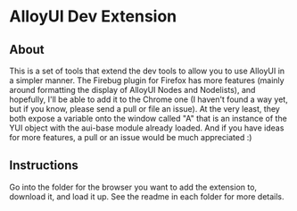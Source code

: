 # AlloyUI Dev Extension

## About
This is a set of tools that extend the dev tools to allow you to use AlloyUI in a simpler manner.
The Firebug plugin for Firefox has more features (mainly around formatting the display of AlloyUI Nodes and Nodelists), and hopefully, I'll be able to add it to the Chrome one (I haven't found a way yet, but if you know, please send a pull or file an issue).
At the very least, they both expose a variable onto the window called "A" that is an instance of the YUI object with the aui-base module already loaded.
And if you have ideas for more features, a pull or an issue would be much appreciated :)

## Instructions
Go into the folder for the browser you want to add the extension to, download it, and load it up.
See the readme in each folder for more details.